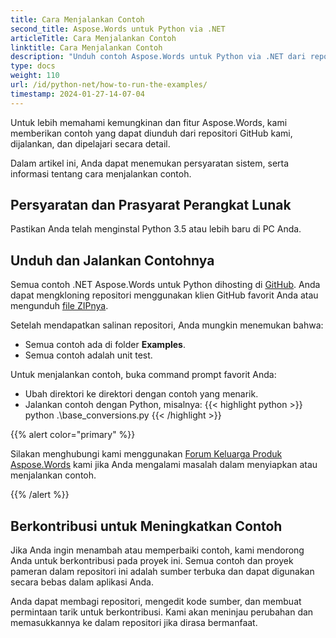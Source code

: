 ```yaml
---
title: Cara Menjalankan Contoh
second_title: Aspose.Words untuk Python via .NET
articleTitle: Cara Menjalankan Contoh
linktitle: Cara Menjalankan Contoh
description: "Unduh contoh Aspose.Words untuk Python via .NET dari repositori GitHub kami dan pelajari cara menjalankannya agar lebih memahami kemungkinan dan fitur Aspose.Words."
type: docs
weight: 110
url: /id/python-net/how-to-run-the-examples/
timestamp: 2024-01-27-14-07-04
---
```


Untuk lebih memahami kemungkinan dan fitur Aspose.Words, kami memberikan contoh yang dapat diunduh dari repositori GitHub kami, dijalankan, dan dipelajari secara detail.

Dalam artikel ini, Anda dapat menemukan persyaratan sistem, serta informasi tentang cara menjalankan contoh.

## Persyaratan dan Prasyarat Perangkat Lunak

Pastikan Anda telah menginstal Python 3.5 atau lebih baru di PC Anda.

## Unduh dan Jalankan Contohnya

Semua contoh .NET Aspose.Words untuk Python dihosting di [GitHub](https://github.com/aspose-words/Aspose.Words-for-Python-via-.NET). Anda dapat mengkloning repositori menggunakan klien GitHub favorit Anda atau mengunduh [file ZIPnya](https://github.com/aspose-words/Aspose.Words-for-Python-via-.NET/archive/master.zip).

Setelah mendapatkan salinan repositori, Anda mungkin menemukan bahwa:

- Semua contoh ada di folder **Examples**.
- Semua contoh adalah unit test.

Untuk menjalankan contoh, buka command prompt favorit Anda:

- Ubah direktori ke direktori dengan contoh yang menarik.
- Jalankan contoh dengan Python, misalnya:
{{< highlight python >}}
python .\base_conversions.py
{{< /highlight >}}

{{% alert color="primary" %}}

Silakan menghubungi kami menggunakan [Forum Keluarga Produk Aspose.Words](https://forum.aspose.com/c/words/8) kami jika Anda mengalami masalah dalam menyiapkan atau menjalankan contoh.

{{% /alert %}}

## Berkontribusi untuk Meningkatkan Contoh

Jika Anda ingin menambah atau memperbaiki contoh, kami mendorong Anda untuk berkontribusi pada proyek ini. Semua contoh dan proyek pameran dalam repositori ini adalah sumber terbuka dan dapat digunakan secara bebas dalam aplikasi Anda.

Anda dapat membagi repositori, mengedit kode sumber, dan membuat permintaan tarik untuk berkontribusi. Kami akan meninjau perubahan dan memasukkannya ke dalam repositori jika dirasa bermanfaat.
